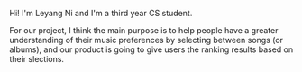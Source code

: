 Hi! I'm Leyang Ni and I'm a third year CS student.

For our project, I think the main purpose is to help people have a greater understanding of their music preferences by selecting between songs (or albums), and our product is going to give users the ranking results based on their slections. 
